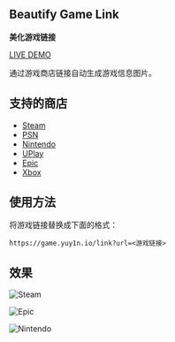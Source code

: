 ## Beautify Game Link
**美化游戏链接**

[LIVE DEMO](https://game.yuy1n.io/)

通过游戏商店链接自动生成游戏信息图片。

## 支持的商店
- [Steam](https://store.steampowered.com/)
- [PSN](https://www.playstation.com)
- [Nintendo](https://store.nintendo.com/)
- [UPlay](https://store.ubi.com/)
- [Epic](https://store.epicgames.com/)
- [Xbox](https://www.xbox.com/)

## 使用方法
将游戏链接替换成下面的格式：

`https://game.yuy1n.io/link?url=<游戏链接>`

## 效果
![Steam](https://game.yuy1n.io/link?url=https://store.steampowered.com/app/367520/Hollow_Knight/?snr=1_4_4__104_1)


![Epic](https://game.yuy1n.io/link?url=https://store.epicgames.com/zh-CN/p/star-wars-jedi-fallen-order)


![Nintendo](https://game.yuy1n.io/link?url=https://store.nintendo.com.hk/70010000019943)


